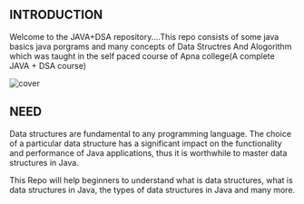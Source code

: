 ## INTRODUCTION

Welcome to the JAVA+DSA repository....This repo consists of some java basics java porgrams and many concepts of Data Structres And Alogorithm which was taught in the self paced course of Apna college(A complete JAVA + DSA course)

![cover](https://user-images.githubusercontent.com/102843159/211679770-ba6259bb-e87b-4932-b59c-f283d2628d7b.jpg)

## NEED

Data structures are fundamental to any programming language. The choice of a particular data structure has a significant impact on the functionality and performance of Java applications, thus it is worthwhile to master data structures in Java.

This Repo will help beginners to understand what is data structures, what is data structures in Java, the types of data structures in Java and many more.
